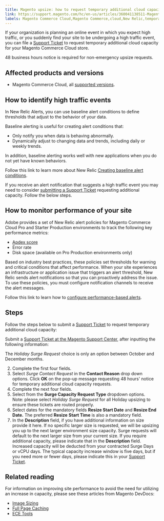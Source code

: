 ```yaml
---
title: Magento upsize: how to request temporary additional cloud capacity for Magento Commerce Cloud
link: https://support.magento.com/hc/en-us/articles/360041138511-Magento-upsize-how-to-request-temporary-additional-cloud-capacity-for-Magento-Commerce-Cloud
labels: Magento Commerce Cloud,Magento Commerce,cloud,New Relic,temporary,capacity,request,baseline,alert,2.3.x,2.2.x,how to,Magento Upsize
---
```


If your organization is planning an online event in which you expect high traffic, or you suddenly find your site to be undergoing a high traffic event, you can file a [Support Ticket](https://support.magento.com/hc/en-us/articles/360019088251-Submit-a-support-ticket) to request temporary additional cloud capacity for your Magento Commerce Cloud store.

 48 business hours notice is required for non-emergency upsize requests.

 Affected products and versions
------------------------------

 
 * Magento Commerce Cloud, all [supported versions](https://magento.com/sites/default/files/magento-software-lifecycle-policy.pdf).
 
 How to identify high traffic events
-----------------------------------

 In New Relic Alerts, you can use baseline alert conditions to define thresholds that adjust to the behavior of your data.

 Baseline alerting is useful for creating alert conditions that:

 
 * Only notify you when data is behaving abnormally.
 * Dynamically adjust to changing data and trends, including daily or weekly trends.
 
 In addition, baseline alerting works well with new applications when you do not yet have known behaviors.

 Follow this link to learn more about New Relic [Creating baseline alert conditions](https://docs.newrelic.com/docs/alerts/new-relic-alerts/defining-conditions/create-baseline-alert-conditions).

 If you receive an alert notification that suggests a high traffic event you may need to consider [submitting a Support Ticket](https://support.magento.com/hc/en-us/articles/360019088251-Submit-a-support-ticket) requesting additional capacity. Follow the below steps.

 How to monitor performance of your site
---------------------------------------

 Adobe provides a set of New Relic alert policies for Magento Commerce Cloud Pro and Starter Production environments to track the following key performance metrics:

 
 * [Apdex score](https://docs.newrelic.com/docs/apm/new-relic-apm/apdex/apdex-measure-user-satisfaction)
 * Error rate
 * Disk space (available on Pro Production environments only)
 
 Based on industry best practices, these policies set thresholds for warning and critical conditions that affect performance. When your site experiences an infrastructure or application issue that triggers an alert threshold, New Relic sends alert notifications so that you can proactively address the issue. To use these policies, you must configure notification channels to receive the alert messages.

 Follow this link to learn how to [configure performance-based alerts](https://devdocs.magento.com/cloud/project/new-relic.html#monitor-performance-with-alert-policies).

 Steps
-----

 Follow the steps below to submit a [Support Ticket](https://support.magento.com/hc/en-us/articles/360019088251-Submit-a-support-ticket) to request temporary additional cloud capacity:

 Submit a [Support Ticket at the Magento Support Center](https://support.magento.com/hc/en-us/articles/360019088251-Submit-a-support-ticket), after inputting the following information:

 The *Holiday Surge Request* choice is only an option between October and December months.

 
 2. Complete the first four fields.
 4. Select *Surge Contact Request* in the **Contact Reason** drop down options. Click **OK** on the pop-up message requesting 48 hours' notice for temporary additional cloud capacity requests. 
 6. Complete the next four fields. 
 8. Select from the **Surge Capacity Request Type** dropdown options.  
Note: please select *Holiday Surge Request* for all Holiday upsizing to ensure these tickets are routed properly.
 10. Select dates for the mandatory fields **Resize Start Date** and **Resize End Date.** The preferred **Resize** **Start Time** is also a mandatory field.
 12. In the **Description** field, if you have additional information on size provide it here. If no specific larger size is requested, we will be upsizing you up to the next larger environment size capacity. Surge requests will default to the next larger size from your current size. If you require additional capacity, please indicate that in the **Description** field. Increased capacity will be deducted from your contracted Surge Days or vCPU days. The typical capacity increase window is five days, but if you need more or fewer days, please indicate this in your [Support Ticket](https://support.magento.com/hc/en-us/articles/360019088251-Submit-a-support-ticket). 
 
 Related reading
---------------

 For information on improving site performance to avoid the need for utilizing an increase in capacity, please see these articles from Magento DevDocs: 

 
 *  [Image Sizing](https://docs.magento.com/m2/ee/user_guide/catalog/product-image-resizing.html?_ga=2.180036580.1101564187.1584392801-2014893147.1552329962 "Follow link") 
 *  [Full Page Caching](https://docs.magento.com/m2/ee/user_guide/system/cache-full-page.html?_ga=2.206252883.1101564187.1584392801-2014893147.1552329962 "Follow link") 
 *  [ECE Tools](https://devdocs.magento.com/guides/v2.2/cloud/reference/ece-tools-reference.html?_ga=2.250808134.1101564187.1584392801-2014893147.1552329962 "Follow link") 
 

